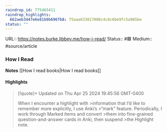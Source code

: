 ```yaml
---
raindrop_id: 775465411
raindrop_highlights:
  662aeb3447e6e81b9b696fb8: 75aaa633017088c4c8c6be9fc5a965be
status: ""
---
```


URL:: https://notes.burke.libbey.me/how-i-read/
Status:: #🟩
Medium:: #source/article


### How I Read

**Notes**
[[How I read books|How I read books]]


#### Highlights

> [!quote]+ Updated on Thu Apr 25 2024 19:45:56 GMT-0400
>
> When I encounter a highlight with
&gt;information that I’d like to remember more explicitly, I use Anki’s
&gt;“mark” feature. Periodically, I work through Marked items and convert
&gt;them into fine-grained question-and-answer cards in Anki, then suspend
&gt;the Highlight note.
